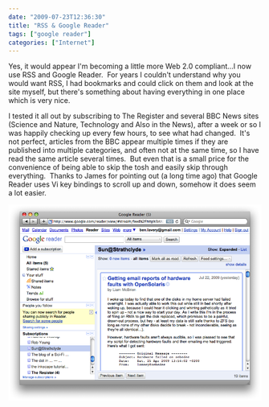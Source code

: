 ```yaml
---
date: "2009-07-23T12:36:30"
title: "RSS & Google Reader"
tags: ["google reader"]
categories: ["Internet"]
---
```


Yes, it would appear I'm becoming a little more Web 2.0 compliant...I now use RSS and Google Reader.  For years I couldn't understand why you would want RSS, I had bookmarks and could click on them and look at the site myself, but there's something about having everything in one place which is very nice.

I tested it all out by subscribing to The Register and several BBC News sites (Science and Nature, Technology and Also in the News), after a week or so I was happily checking up every few hours, to see what had changed.  It's not perfect, articles from the BBC appear multiple times if they are published into multiple categories, and often not at the same time, so I have read the same article several times.  But even that is a small price for the convenience of being able to skip the tosh and easily skip through everything.  Thanks to James for pointing out (a long time ago) that Google Reader uses Vi key bindings to scroll up and down, somehow it does seem a lot easier.

![alt text](Picture1-6.png "Google Reader screenshot")
